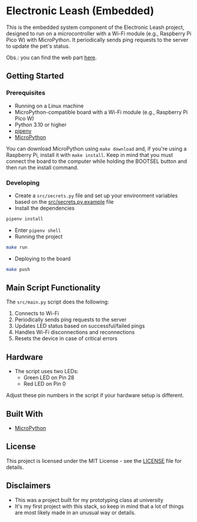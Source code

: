 # Electronic Leash (Embedded)

This is the embedded system component of the Electronic Leash project, designed
to run on a microcontroller with a Wi-Fi module (e.g., Raspberry Pi Pico W) with
MicroPython. It periodically sends ping requests to the server to update the
pet's status.

Obs.: you can find the web part
[here](https://github.com/leakedmemory/prototyping-class-project).

## Getting Started

### Prerequisites

- Running on a Linux machine
- MicroPython-compatible board with a Wi-Fi module (e.g., Raspberry Pi Pico W)
- Python 3.10 or higher
- [pipenv](https://pipenv.pypa.io/en/latest/)
- [MicroPython](https://duckduckgo.com/?q=micropython&ia=web)

You can download MicroPython using `make download` and, if you're using a
Raspberry Pi, install it with `make install`. Keep in mind that you must connect
the board to the computer while holding the BOOTSEL button and then run the
install command.

### Developing

- Create a `src/secrets.py` file and set up your environment variables based on
  the [src/secrets.py.example](src/secrets.py.example) file
- Install the dependencies

```bash
pipenv install
```

- Enter `pipenv shell`
- Running the project

```bash
make run
```

- Deploying to the board

```bash
make push
```

## Main Script Functionality

The `src/main.py` script does the following:

1. Connects to Wi-Fi
2. Periodically sends ping requests to the server
3. Updates LED status based on successful/failed pings
4. Handles Wi-Fi disconnections and reconnections
5. Resets the device in case of critical errors

## Hardware

- The script uses two LEDs:
  - Green LED on Pin 28
  - Red LED on Pin 0

Adjust these pin numbers in the script if your hardware setup is different.

## Built With

- [MicroPython](https://micropython.org/)

## License

This project is licensed under the MIT License - see the [LICENSE](LICENSE) file
for details.

## Disclaimers

- This was a project built for my prototyping class at university
- It's my first project with this stack, so keep in mind that a lot of things
  are most likely made in an unusual way or details.
